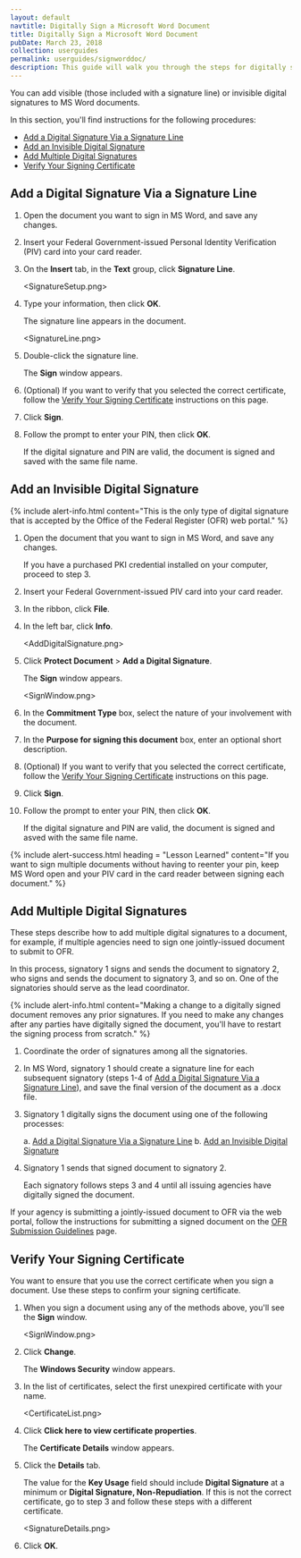 ```yaml
---
layout: default
navtitle: Digitally Sign a Microsoft Word Document
title: Digitally Sign a Microsoft Word Document
pubDate: March 23, 2018
collection: userguides
permalink: userguides/signworddoc/
description: This guide will walk you through the steps for digitally signing a Microsoft Word document with your PIV credential or similar digital certificate.
---
```


You can add visible (those included with a signature line) or invisible digital signatures to MS Word documents.

In this section, you'll find instructions for the following procedures:

- [Add a Digital Signature Via a Signature Line](#add-a-digital-signature-via-a-signature-line)
- [Add an Invisible Digital Signature](#add-an-invisible-digital-signature)
- [Add Multiple Digital Signatures](#add-multiple-digital-signatures)
- [Verify Your Signing Certificate](#verify-your-signing-certificate)

## Add a Digital Signature Via a Signature Line

1. Open the document you want to sign in MS Word, and save any changes.
2. Insert your Federal Government-issued Personal Identity Verification (PIV) card into your card reader.
3. On the **Insert** tab, in the **Text** group, click **Signature Line**.

    <SignatureSetup.png>

4. Type your information, then click **OK**.

    The signature line appears in the document.
    
    <SignatureLine.png>

5. Double-click the signature line.

    The **Sign** window appears.
    
6. (Optional) If you want to verify that you selected the correct certificate, follow the [Verify Your Signing Certificate](#verify-your-signing-certificate) instructions on this page.
7. Click **Sign**.
8. Follow the prompt to enter your PIN, then click **OK**.

    If the digital signature and PIN are valid, the document is signed and saved with the same file name.

## Add an Invisible Digital Signature

{% include alert-info.html content="This is the only type of digital signature that is accepted by the Office of the Federal Register (OFR) web portal." %}

1. Open the document that you want to sign in MS Word, and save any changes.

    If you have a purchased PKI credential installed on your computer, proceed to step 3.

2. Insert your Federal Government-issued PIV card into your card reader.
3. In the ribbon, click **File**.
4. In the left bar, click **Info**.

    <AddDigitalSignature.png>
    
5. Click **Protect Document** > **Add a Digital Signature**.

    The **Sign** window appears.
    
    <SignWindow.png>
    
6. In the **Commitment Type** box, select the nature of your involvement with the document.
7. In the **Purpose for signing this document** box, enter an optional short description.
8. (Optional) If you want to verify that you selected the correct certificate, follow the [Verify Your Signing Certificate](#verify-your-signing-certificate) instructions on this page.
9. Click **Sign**.
10. Follow the prompt to enter your PIN, then click **OK**.

    If the digital signature and PIN are valid, the document is signed and asved with the same file name.
    
{% include alert-success.html heading = "Lesson Learned" content="If you want to sign multiple documents without having to reenter your pin, keep MS Word open and your PIV card in the card reader between signing each document." %}

## Add Multiple Digital Signatures

These steps describe how to add multiple digital signatures to a document, for example, if multiple agencies need to sign one jointly-issued document to submit to OFR.

In this process, signatory 1 signs and sends the document to signatory 2, who signs and sends the document to signatory 3, and so on. One of the signatories should serve as the lead coordinator.

{% include alert-info.html content="Making a change to a digitally signed document removes any prior signatures. If you need to make any changes after any parties have digitally signed the document, you'll have to restart the signing process from scratch." %}
    
1. Coordinate the order of signatures among all the signatories.
2. In MS Word, signatory 1 should create a signature line for each subsequent signatory (steps 1-4 of [Add a Digital Signature Via a Signature Line](#add-a-digital-signature-via-a-signature-line)), and save the final version of the document as a .docx file.
3. Signatory 1 digitally signs the document using one of the following processes:

    a. [Add a Digital Signature Via a Signature Line](#add-a-digital-signature-via-a-signature-line)
    b. [Add an Invisible Digital Signature](#add-an-invisible-digital-signature)
    
4. Signatory 1 sends that signed document to signatory 2.

    Each signatory follows steps 3 and 4 until all issuing agencies have digitally signed the document.
    
If your agency is submitting a jointly-issued document to OFR via the web portal, follow the instructions for submitting a signed document on the [OFR Submission Guidelines]({{site.baseurl}}/userguides/signworddoc-ofr/) page.
    
## Verify Your Signing Certificate

You want to ensure that you use the correct certificate when you sign a document. Use these steps to confirm your signing certificate.

1. When you sign a document using any of the methods above, you'll see the **Sign** window.

    <SignWindow.png>
    
2. Click **Change**.

    The **Windows Security** window appears.
    
3. In the list of certificates, select the first unexpired certificate with your name.

    <CertificateList.png>
    
4. Click **Click here to view certificate properties**.

    The **Certificate Details** window appears.
    
5. Click the **Details** tab.

    The value for the **Key Usage** field should include **Digital Signature** at a minimum or **Digital Signature, Non-Repudiation**. If this is not the correct certificate, go to step 3 and follow these steps with a different certificate.
    
    <SignatureDetails.png>
    
6. Click **OK**.
